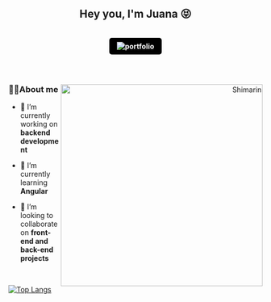 <h2 align="center">Hey you, I'm Juana 😝</h2>
<p align='center'>
  <a href="https://juanawebsite.vercel.app/" target="_blank">
    <br>
  <img src="https://img.shields.io/badge/Portfolio%20Web-%23FF69B4.svg?style=for-the-badge&logoColor=white" alt="portfolio"     style="margin-bottom: 5px; background-color: black; color: #ffffff; padding: 8px 15px; border-radius: 5px; font-weight: bold;" />
  </a>
</p>
<br>

<div>
  
  <div align='right'>
    <img align="right" width="400" alt="Shimarin" src="https://github.com/jsolano0112/jsolano0112/assets/90517708/c272700c-8a87-4b87-aa8b-b63dc2ba76a7"/>

  </div>
   <p align='left'>
  
  ### 🙆‍♀️About me
  
  - 🔭 I’m currently working on **backend development**
  
  - 🌱 I’m currently learning **Angular**
  
  - 👯 I’m looking to collaborate on **front-end and back-end projects**
    
  <br>
  
  </p>
  
</div>
  <p align= ''>
    
  [![Top Langs](https://github-readme-stats.vercel.app/api/top-langs/?username=jsolano0112&langs_count=4&theme=transparent)](https://github.com/anuraghazra/github-readme-stats)

</p>
